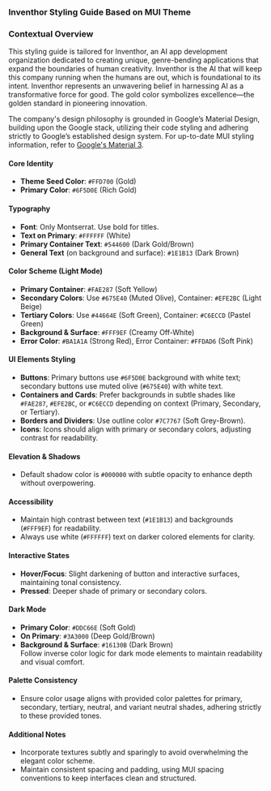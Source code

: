### **Inventhor Styling Guide Based on MUI Theme**

### **Contextual Overview**

This styling guide is tailored for Inventhor, an AI app development organization dedicated to creating unique, genre-bending applications that expand the boundaries of human creativity. Inventhor is the AI that will keep this company running when the humans are out, which is foundational to its intent. Inventhor represents an unwavering belief in harnessing AI as a transformative force for good. The gold color symbolizes excellence—the golden standard in pioneering innovation.

The company's design philosophy is grounded in Google’s Material Design, building upon the Google stack, utilizing their code styling and adhering strictly to Google’s established design system. For up-to-date MUI styling information, refer to [Google's Material 3](https://m3.material.io/).

#### **Core Identity**

* **Theme Seed Color**: `#FFD700` (Gold)  
* **Primary Color**: `#6F5D0E` (Rich Gold)

#### **Typography**

* **Font**: Only Montserrat. Use bold for titles.  
* **Text on Primary**: `#FFFFFF` (White)  
* **Primary Container Text**: `#544600` (Dark Gold/Brown)  
* **General Text** (on background and surface): `#1E1B13` (Dark Brown)

#### **Color Scheme (Light Mode)**

* **Primary Container**: `#FAE287` (Soft Yellow)  
* **Secondary Colors**: Use `#675E40` (Muted Olive), Container: `#EFE2BC` (Light Beige)  
* **Tertiary Colors**: Use `#44664E` (Soft Green), Container: `#C6ECCD` (Pastel Green)  
* **Background & Surface**: `#FFF9EF` (Creamy Off-White)  
* **Error Color**: `#BA1A1A` (Strong Red), Error Container: `#FFDAD6` (Soft Pink)

#### **UI Elements Styling**

* **Buttons**: Primary buttons use `#6F5D0E` background with white text; secondary buttons use muted olive (`#675E40`) with white text.  
* **Containers and Cards**: Prefer backgrounds in subtle shades like `#FAE287`, `#EFE2BC`, or `#C6ECCD` depending on context (Primary, Secondary, or Tertiary).  
* **Borders and Dividers**: Use outline color `#7C7767` (Soft Grey-Brown).  
* **Icons**: Icons should align with primary or secondary colors, adjusting contrast for readability.

#### **Elevation & Shadows**

* Default shadow color is `#000000` with subtle opacity to enhance depth without overpowering.

#### **Accessibility**

* Maintain high contrast between text (`#1E1B13`) and backgrounds (`#FFF9EF`) for readability.  
* Always use white (`#FFFFFF`) text on darker colored elements for clarity.

#### **Interactive States**

* **Hover/Focus**: Slight darkening of button and interactive surfaces, maintaining tonal consistency.  
* **Pressed**: Deeper shade of primary or secondary colors.

#### **Dark Mode**

* **Primary Color**: `#DDC66E` (Soft Gold)  
* **On Primary**: `#3A3000` (Deep Gold/Brown)  
* **Background & Surface**: `#16130B` (Dark Brown)  
  Follow inverse color logic for dark mode elements to maintain readability and visual comfort.

#### **Palette Consistency**

* Ensure color usage aligns with provided color palettes for primary, secondary, tertiary, neutral, and variant neutral shades, adhering strictly to these provided tones.

#### **Additional Notes**

* Incorporate textures subtly and sparingly to avoid overwhelming the elegant color scheme.  
* Maintain consistent spacing and padding, using MUI spacing conventions to keep interfaces clean and structured.

